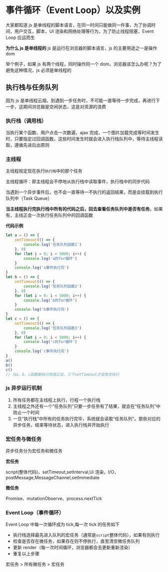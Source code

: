 <!--
 * @Author: liwenxiang
 * @Date: 2024-03-04 20:58:21
 * @LastEditors: liwenxiang
 * @LastEditTime: 2024-03-04 21:45:41
-->

# 事件循环（Event Loop）以及实例

大家都知道 js 是单线程的脚本语言，在同一时间只能做同一件事，为了协调时间，用户交互，脚本，UI 渲染和网络处理等行为，为了防止线程阻塞，Event Loop 应运而生

**为什么 js 是单线程的**
js 是运行在浏览器的脚本语言，js 的主要用途之一是操作 dom

举个例子，如果 js 有两个线程，同时操作同一个 dom，浏览器该怎么办呢？为了避免这种情况，js 必须是单线程的

## 执行栈与任务队列

因为 js 是单线程云烟，到遇到一步任务时，不可能一直等待一步完成，再进行下一步，这期间浏览器是空闲状态，这是对资源的浪费

### 执行栈（调用栈）

当执行某个函数、用户点击一次数遍，ajax 完成，一个图片加载完成等时间发生时，只要指定过回调函数，这些时间发生时就会进入执行栈队列中，等待主线程读取，遵循先进后出原则

### 主线程

主线程规定现在执行`执行栈`中的那个任务

主线程循环：即主线程会不停地从执行栈中读取事件，执行栈中的同步代码

当遇到一个异步事件后，也不会一直等待一不执行的返回结果，而是会挂载到执行队列中（Task Queue）

**当主线程执行完执行栈中所有的代码之后，回去查看任务队列中是否有任务**。如果有，主线正会一次执行任务队列中的回调函数

**代码示例**

```js
let a = () => {
	setTimeout(() => {
		console.log('任务队列函数1')
	}, 0)
	for (let i = 0; i < 5000; i++) {
		console.log('a的for循环')
	}
	console.log('a事件执行完')
}
let b = () => {
	setTimeout(() => {
		console.log('任务队列函数2')
	}, 0)
	for (let i = 0; i < 5000; i++) {
		console.log('b的for循环')
	}
	console.log('b事件执行完')
}
let c = () => {
	setTimeout(() => {
		console.log('任务队列函数3')
	}, 0)
	for (let i = 0; i < 5000; i++) {
		console.log('c的for循环')
	}
	console.log('c事件执行完')
}
a()
b()
c()
// 当a、b、c函数都执行完成之后，三个setTimeout才会依次执行
```

### js 异步运行机制

1. 所有任务都在主线程上执行，行程一个执行栈
2. 主线程之外还有一个“任务队列”只要一步任务有了结果，就会在“任务队列”中防止一个时间
3. 一旦“执行栈”中所有的任务执行完毕，系统就会读取“任务队列”。那些对应的异步任务，结束等待状态，进入执行栈并开始执行

### 宏任务与微任务

异步任务分为宏任务和微任务

**宏任务**

script(整体代码)，setTimeout,setInterval,Ui 渲染，I/O，postMessage,MessageChannel,setImmediate

**微任务**

Promise、mutationObserve、process.nextTick

### Event Loop（事件循环）

Event Loop 中每一次循环成为 tick,每一次 tick 的任务如下

- 执行栈选择最先进入队列的宏任务（通常是`script`整体代码），如果有则执行
- 检查是否存在微任务，如果存在则不停执行，直至清空微任务队列
- 更新 render（每一次时间循环，浏览器都会去更新重新渲染）
- 重复以上步骤

宏任务 > 所有微任务 > 宏任务
